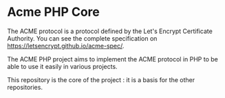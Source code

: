 Acme PHP Core
=============

The ACME protocol is a protocol defined by the Let's Encrypt Certificate Authority.
You can see the complete specification on https://letsencrypt.github.io/acme-spec/.

The ACME PHP project aims to implement the ACME protocol in PHP to be able to use it
easily in various projects.

This repository is the core of the project : it is a basis for the other repositories.
